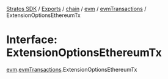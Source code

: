 [Stratos SDK](../README.md) / [Exports](../modules.md) / [chain](../modules/chain.md) / [evm](../modules/chain.evm.md) / [evmTransactions](../modules/chain.evm.evmTransactions.md) / ExtensionOptionsEthereumTx

# Interface: ExtensionOptionsEthereumTx

[evm](../modules/chain.evm.md).[evmTransactions](../modules/chain.evm.evmTransactions.md).ExtensionOptionsEthereumTx
